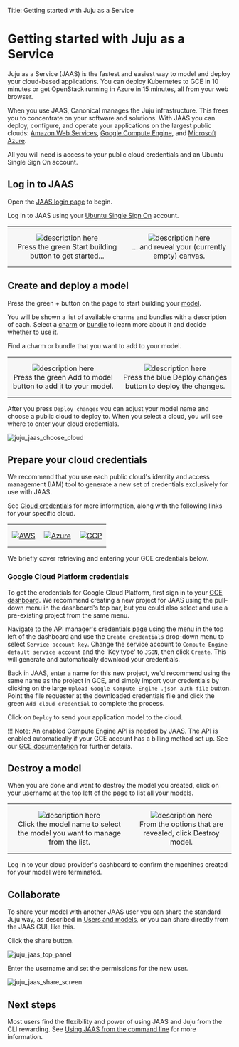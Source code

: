 Title: Getting started with Juju as a Service

# Getting started with Juju as a Service

Juju as a Service (JAAS) is the fastest and easiest way to model and deploy
your cloud-based applications. You can deploy Kubernetes to GCE in 10 minutes
or get OpenStack running in Azure in 15 minutes, all from your web browser.

When you use JAAS, Canonical manages the Juju infrastructure. This frees you
to concentrate on your software and solutions. With JAAS you can deploy,
configure, and operate your applications on the largest public clouds:
[Amazon Web Services][aws], [Google Compute Engine][gce], and [Microsoft Azure][azure].

All you will need is access to your public cloud credentials and an Ubuntu
Single Sign On account.

## Log in to JAAS

Open the [JAAS login page][jaaslogin] to begin.

Log in to JAAS using your [Ubuntu Single Sign On][ubuntuSSO] account.

<style>
table th, table td {
    background: #f7f7f7;
    border: 0px solid;
    padding: 15px 10px;
}
</style>

<table width="500" border-width="0px" cellpadding="5">

<tr>

<td align="center" valign="center" border-width="0px" >
<img src="./media/jaas-empty.png" alt="description here" />
<br />
Press the green Start building button to get started...
</td>

<td align="center" valign="center" border-width="0px">
<img src="./media/jaas-start.png" alt="description here" />
<br />
... and reveal your (currently empty) canvas.
</td>

</tr>

</table>


## Create and deploy a model

Press the green + button on the page to start building your [model][models].

You will be shown a list of available charms and bundles with a description of
each. Select a [charm][charms] or [bundle][bundles] to learn more about it and decide whether
to use it.

Find a charm or bundle that you want to add to your model.

<table width="500" border-width="0px" cellpadding="5">

<tr>

<td align="center" valign="center" border-width="0px" >
<img src="./media/jaas-select-bundle.png" alt="description here" />
<br />
Press the green Add to model button to add it to your model.
</td>

<td align="center" valign="center" border-width="0px">
<img src="./media/jaas-deploy-changes.png" alt="description here" />
<br />
Press the blue Deploy changes button to deploy the changes.
</td>

</tr>

</table>

After you press `Deploy changes` you can adjust your model name and choose a
public cloud to deploy to. When you select a cloud, you will see where to enter
your cloud credentials.

![juju_jaas_choose_cloud](./media/juju_jaas_choose_cloud.png)

## Prepare your cloud credentials

We recommend that you use each public cloud's identity and access management
(IAM) tool to generate a new set of credentials exclusively for use with JAAS.

See [Cloud credentials][credentials] for more information, along with the
following links for your specific cloud.

<table width="500" border-width="0px" cellpadding="5">

<tr>

<td align="center" valign="center" border-width="0px" >
<a href="./help-aws.html#credentials">
<img src="./media/logo-aws.png" alt="AWS" />
</a>
</td>

<td align="center" valign="center" border-width="0px" >
<a href="./help-azure.html#credentials">
<img src="./media/logo-azure.png" alt="Azure" />
</a>
</td>


<td align="center" valign="center" border-width="0px">
<a href="./help-google.html#download-credentials">
<img src="./media/logo-gcp.png" alt="GCP" />
</a>
</td>
</tr>

<!-- COMMENTED OUT AS PROBABLY NOT NEEDED

<tr>
<td align="center" valign="center" border-width="0px">
Amazon Web Services
</td>
<td align="center" valign="center" border-width="0px">
Microsoft Azure
</td>
<td align="center" valign="center" border-width="0px">
Google Cloud Platform
</td>
</tr>

-->

</table>

We briefly cover retrieving and entering your GCE credentials below.

### Google Cloud Platform credentials

To get the credentials for Google Cloud Platform, first sign in to your [GCE
dashboard][gcedashboard]. We recommend creating a new project for JAAS using
the pull-down menu in the dashboard's top bar, but you could also select and
use a pre-existing project from the same menu.

Navigate to the API manager's [credentials page][gcecredentials] using the menu
in the top left of the dashboard and use the `Create credentials` drop-down
menu to select `Service account key`. Change the service account to 
`Compute Engine default service account` and the 'Key type' to `JSON`, then click
`Create`. This will generate and automatically download your credentials.

Back in JAAS, enter a name for this new project, we'd recommend using the same
name as the project in GCE, and simply import your credentials by clicking on
the large `Upload Google Compute Engine .json auth-file` button. Point the
file requester at the downloaded credentials file and click the green 
`Add cloud credential` to complete the process.

Click on `Deploy` to send your application model to the cloud.

!!! Note: An enabled Compute Engine API is needed by JAAS. The API is enabled
    automatically if your GCE account has a billing method set up. See our [GCE
    documentation][gce] for further details.

## Destroy a model

When you are done and want to destroy the model you created, click on your
username at the top left of the page to list all your models.

<table width="500" border-width="0px" cellpadding="5">

<tr>

<td align="center" valign="center" border-width="0px" >
<img src="./media/jaas-model-list.png" alt="description here" />
<br />
Click the model name to select the model you want to manage from the list.
</td>

<td align="center" valign="center" border-width="0px">
<img src="./media/jaas-destroy-model.png" alt="description here" />
<br />
From the options that are revealed, click Destroy model.
</td>

</tr>

</table>

Log in to your cloud provider's dashboard to confirm the machines created for
your model were terminated.

## Collaborate

To share your model with another JAAS user you can share the standard Juju way,
as described in [Users and models][users], or you can share directly from the
JAAS GUI, like this.

Click the share button.

![juju_jaas_top_panel](./media/juju_jaas_share_button.png)

Enter the username and set the permissions for the new user.

![juju_jaas_share_screen](./media/juju_jaas_share_screen.png)

## Next steps

Most users find the flexibility and power of using JAAS and Juju from the CLI
rewarding. See [Using JAAS from the command line][jaascli] for more information.

[azure]: ./help-azure.html "Using the Microsoft Azure public cloud"
[aws]: ./help-aws.html "Using the Amazon Web Service public cloud"
[bundles]: ./charms-bundles.html "Introduction to bundles"
[charms]: ./charms.html "Introduction to charms"
[credentials]: ./credentials.html
[gce]: ./help-google.html "Using the Google Compute Engine public cloud"
[jaascli]: ./jaas-cli.html "Using JAAS from the command line"
[jaaslogin]: https://jujucharms.com/login "JAAS login page"
[models]: ./models.html "Introduction to Juju models"
[ubuntuSSO]: https://login.ubuntu.com/ "Ubuntu single sign on"
[users]: ./users-models.html "Users and models"
[gcedashboard]: https://console.cloud.google.com
[gcecredentials]: https://console.developers.google.com/apis/credentials
